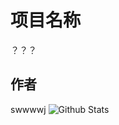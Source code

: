# 项目名称
？？？
## 作者
swwwwj
![Github Stats](https://github-readme-stats.vercel.app/api?username=Code&show_icons=true&theme=dark&count_private=true)
